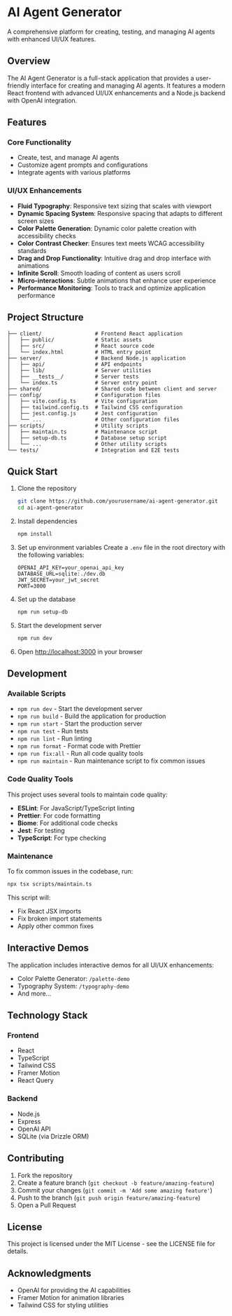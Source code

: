 # AI Agent Generator

A comprehensive platform for creating, testing, and managing AI agents with enhanced UI/UX features.

## Overview

The AI Agent Generator is a full-stack application that provides a user-friendly interface for creating and managing AI agents. It features a modern React frontend with advanced UI/UX enhancements and a Node.js backend with OpenAI integration.

## Features

### Core Functionality

- Create, test, and manage AI agents
- Customize agent prompts and configurations
- Integrate agents with various platforms

### UI/UX Enhancements

- **Fluid Typography**: Responsive text sizing that scales with viewport
- **Dynamic Spacing System**: Responsive spacing that adapts to different screen sizes
- **Color Palette Generation**: Dynamic color palette creation with accessibility checks
- **Color Contrast Checker**: Ensures text meets WCAG accessibility standards
- **Drag and Drop Functionality**: Intuitive drag and drop interface with animations
- **Infinite Scroll**: Smooth loading of content as users scroll
- **Micro-interactions**: Subtle animations that enhance user experience
- **Performance Monitoring**: Tools to track and optimize application performance

## Project Structure

```
├── client/                 # Frontend React application
│   ├── public/             # Static assets
│   ├── src/                # React source code
│   └── index.html          # HTML entry point
├── server/                 # Backend Node.js application
│   ├── api/                # API endpoints
│   ├── lib/                # Server utilities
│   ├── __tests__/          # Server tests
│   └── index.ts            # Server entry point
├── shared/                 # Shared code between client and server
├── config/                 # Configuration files
│   ├── vite.config.ts      # Vite configuration
│   ├── tailwind.config.ts  # Tailwind CSS configuration
│   ├── jest.config.js      # Jest configuration
│   └── ...                 # Other configuration files
├── scripts/                # Utility scripts
│   ├── maintain.ts         # Maintenance script
│   ├── setup-db.ts         # Database setup script
│   └── ...                 # Other utility scripts
└── tests/                  # Integration and E2E tests
```

## Quick Start

1. Clone the repository

   ```bash
   git clone https://github.com/yourusername/ai-agent-generator.git
   cd ai-agent-generator
   ```

2. Install dependencies

   ```bash
   npm install
   ```

3. Set up environment variables
   Create a `.env` file in the root directory with the following variables:

   ```
   OPENAI_API_KEY=your_openai_api_key
   DATABASE_URL=sqlite:./dev.db
   JWT_SECRET=your_jwt_secret
   PORT=3000
   ```

4. Set up the database

   ```bash
   npm run setup-db
   ```

5. Start the development server

   ```bash
   npm run dev
   ```

6. Open [http://localhost:3000](http://localhost:3000) in your browser

## Development

### Available Scripts

- `npm run dev` - Start the development server
- `npm run build` - Build the application for production
- `npm run start` - Start the production server
- `npm run test` - Run tests
- `npm run lint` - Run linting
- `npm run format` - Format code with Prettier
- `npm run fix:all` - Run all code quality tools
- `npm run maintain` - Run maintenance script to fix common issues

### Code Quality Tools

This project uses several tools to maintain code quality:

- **ESLint**: For JavaScript/TypeScript linting
- **Prettier**: For code formatting
- **Biome**: For additional code checks
- **Jest**: For testing
- **TypeScript**: For type checking

### Maintenance

To fix common issues in the codebase, run:

```bash
npx tsx scripts/maintain.ts
```

This script will:

- Fix React JSX imports
- Fix broken import statements
- Apply other common fixes

## Interactive Demos

The application includes interactive demos for all UI/UX enhancements:

- Color Palette Generator: `/palette-demo`
- Typography System: `/typography-demo`
- And more...

## Technology Stack

### Frontend

- React
- TypeScript
- Tailwind CSS
- Framer Motion
- React Query

### Backend

- Node.js
- Express
- OpenAI API
- SQLite (via Drizzle ORM)

## Contributing

1. Fork the repository
2. Create a feature branch (`git checkout -b feature/amazing-feature`)
3. Commit your changes (`git commit -m 'Add some amazing feature'`)
4. Push to the branch (`git push origin feature/amazing-feature`)
5. Open a Pull Request

## License

This project is licensed under the MIT License - see the LICENSE file for details.

## Acknowledgments

- OpenAI for providing the AI capabilities
- Framer Motion for animation libraries
- Tailwind CSS for styling utilities
